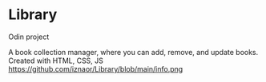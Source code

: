 # Library
Odin project

A book collection manager, where you can add, remove, and update books.
Created with HTML, CSS, JS
https://github.com/iznaor/Library/blob/main/info.png

